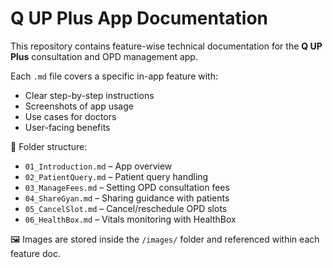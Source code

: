 # Q UP Plus App Documentation

This repository contains feature-wise technical documentation for the **Q UP Plus** consultation and OPD management app.

Each `.md` file covers a specific in-app feature with:

- Clear step-by-step instructions
- Screenshots of app usage
- Use cases for doctors
- User-facing benefits

📁 Folder structure:
- `01_Introduction.md` – App overview
- `02_PatientQuery.md` – Patient query handling
- `03_ManageFees.md` – Setting OPD consultation fees
- `04_ShareGyan.md` – Sharing guidance with patients
- `05_CancelSlot.md` – Cancel/reschedule OPD slots
- `06_HealthBox.md` – Vitals monitoring with HealthBox

🖼 Images are stored inside the `/images/` folder and referenced within each feature doc.
